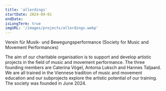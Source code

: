 ```yaml
---
title: 'allerdings'
startDate: 2024-09-01
endDate: 
isLongTerm: true
imgURL: '/images/projects/allerdings.webp'
---
```

Verein für Musik- und Bewegungsperformance (Society for Music and Movement Performances)

The aim of our charitable organisation is to support and develop artistic projects in the field of music
and movement performance. The three founding members are Caterina Vögel, Antonia Luksch and
Hannes Taljaard. We are all trained in the Viennese tradition of music and movement education and
our subprojects explore the artistic potential of our training. The society was founded in June 2024.